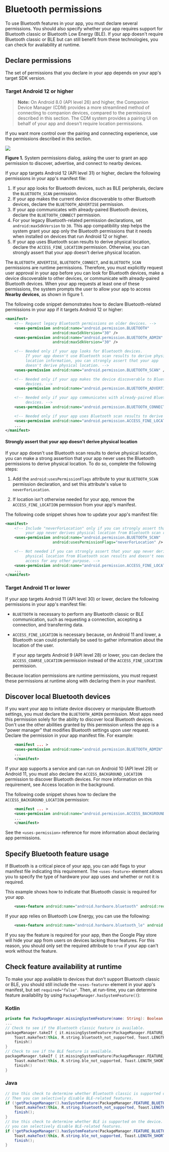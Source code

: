# Bluetooth permissions

To use Bluetooth features in your app, you must declare several permissions. You should also specify whether your app requires support for Bluetooth classic or Bluetooth Low Energy (BLE). If your app doesn't require Bluetooth classic or BLE but can still benefit from these technologies, you can check for availability at runtime.

Declare permissions
-------------------

The set of permissions that you declare in your app depends on your app's target SDK version.

### Target Android 12 or higher

> **Note:** On Android 8.0 (API level 26) and higher, the Companion Device Manager (CDM) provides a more streamlined method of connecting to companion devices, compared to the permissions described in this section. The CDM system provides a pairing UI on behalf of your app and doesn't require location permissions.

If you want more control over the pairing and connecting experience, use the permissions described in this section.

![](https://developer.android.com/static/images/guide/topics/connectivity/bluetooth/nearby-devices.svg)

**Figure 1.** System permissions dialog, asking the user to grant an app permission to discover, advertise, and connect to nearby devices.

If your app targets Android 12 (API level 31) or higher, declare the following permissions in your app's manifest file:

1.  If your app looks for Bluetooth devices, such as BLE peripherals, declare the `BLUETOOTH_SCAN` permission.
2.  If your app makes the current device discoverable to other Bluetooth devices, declare the `BLUETOOTH_ADVERTISE` permission.
3.  If your app communicates with already-paired Bluetooth devices, declare the `BLUETOOTH_CONNECT` permission.
4.  For your legacy Bluetooth-related permission declarations, set `android:maxSdkVersion` to `30`. This app compatibility step helps the system grant your app only the Bluetooth permissions that it needs when installed on devices that run Android 12 or higher.
5.  If your app uses Bluetooth scan results to derive physical location, declare the `ACCESS_FINE_LOCATION` permission. Otherwise, you can strongly assert that your app doesn't derive physical location.

The `BLUETOOTH_ADVERTISE`, `BLUETOOTH_CONNECT`, and `BLUETOOTH_SCAN` permissions are runtime permissions. Therefore, you must explicitly request user approval in your app before you can look for Bluetooth devices, make a device discoverable to other devices, or communicate with already-paired Bluetooth devices. When your app requests at least one of these permissions, the system prompts the user to allow your app to access **Nearby devices**, as shown in figure 1.

The following code snippet demonstrates how to declare Bluetooth-related permissions in your app if it targets Android 12 or higher:

```xml
<manifest>
    <!-- Request legacy Bluetooth permissions on older devices. -->
    <uses-permission android:name="android.permission.BLUETOOTH"
                     android:maxSdkVersion="30" />
    <uses-permission android:name="android.permission.BLUETOOTH_ADMIN"
                     android:maxSdkVersion="30" />

    <!-- Needed only if your app looks for Bluetooth devices.
         If your app doesn't use Bluetooth scan results to derive physical
         location information, you can strongly assert that your app
         doesn't derive physical location. -->
    <uses-permission android:name="android.permission.BLUETOOTH_SCAN" />

    <!-- Needed only if your app makes the device discoverable to Bluetooth
         devices. -->
    <uses-permission android:name="android.permission.BLUETOOTH_ADVERTISE" />

    <!-- Needed only if your app communicates with already-paired Bluetooth
         devices. -->
    <uses-permission android:name="android.permission.BLUETOOTH_CONNECT" />

    <!-- Needed only if your app uses Bluetooth scan results to derive physical location. -->
    <uses-permission android:name="android.permission.ACCESS_FINE_LOCATION" />
    ...
</manifest>
```

#### Strongly assert that your app doesn't derive physical location

If your app doesn't use Bluetooth scan results to derive physical location, you can make a strong assertion that your app never uses the Bluetooth permissions to derive physical location. To do so, complete the following steps:

1.  Add the `android:usesPermissionFlags` attribute to your `BLUETOOTH_SCAN` permission declaration, and set this attribute's value to `neverForLocation`.
    
2.  If location isn't otherwise needed for your app, remove the `ACCESS_FINE_LOCATION` permission from your app's manifest.
    

The following code snippet shows how to update your app's manifest file:

```xml
<manifest>
    <!-- Include "neverForLocation" only if you can strongly assert that
         your app never derives physical location from Bluetooth scan results. -->
    <uses-permission android:name="android.permission.BLUETOOTH_SCAN"
                     android:usesPermissionFlags="neverForLocation" />

    <!-- Not needed if you can strongly assert that your app never derives
         physical location from Bluetooth scan results and doesn't need location
         access for any other purpose. -->
    <uses-permission android:name="android.permission.ACCESS_FINE_LOCATION" />
    ...
</manifest>
```

### Target Android 11 or lower

If your app targets Android 11 (API level 30) or lower, declare the following permissions in your app's manifest file:

*   `BLUETOOTH` is necessary to perform any Bluetooth classic or BLE communication, such as requesting a connection, accepting a connection, and transferring data.
*   `ACCESS_FINE_LOCATION` is necessary because, on Android 11 and lower, a Bluetooth scan could potentially be used to gather information about the location of the user.
    
    If your app targets Android 9 (API level 28) or lower, you can declare the `ACCESS_COARSE_LOCATION` permission instead of the `ACCESS_FINE_LOCATION` permission.
    

Because location permissions are runtime permissions, you must request these permissions at runtime along with declaring them in your manifest.

Discover local Bluetooth devices
--------------------------------

If you want your app to initiate device discovery or manipulate Bluetooth settings, you must declare the `BLUETOOTH_ADMIN` permission. Most apps need this permission solely for the ability to discover local Bluetooth devices. Don't use the other abilities granted by this permission unless the app is a "power manager" that modifies Bluetooth settings upon user request. Declare the permission in your app manifest file. For example:

```xml
    <manifest ... >
    <uses-permission android:name="android.permission.BLUETOOTH_ADMIN" />
    ...
    </manifest>
```

If your app supports a service and can run on Android 10 (API level 29) or Android 11, you must also declare the `ACCESS_BACKGROUND_LOCATION` permission to discover Bluetooth devices. For more information on this requirement, see Access location in the background.

The following code snippet shows how to declare the `ACCESS_BACKGROUND_LOCATION` permission:

```xml
    <manifest ... >
    <uses-permission android:name="android.permission.ACCESS_BACKGROUND_LOCATION" />
    ...
    </manifest>
```

See the `<uses-permission>` reference for more information about declaring app permissions.

Specify Bluetooth feature usage
-------------------------------

If Bluetooth is a critical piece of your app, you can add flags to your manifest file indicating this requirement. The `<uses-feature>` element allows you to specify the type of hardware your app uses and whether or not it is required.

This example shows how to indicate that Bluetooth classic is required for your app.

```xml
    <uses-feature android:name="android.hardware.bluetooth" android:required="true"/>
```

If your app relies on Bluetooth Low Energy, you can use the following:

```xml
    <uses-feature android:name="android.hardware.bluetooth_le" android:required="true"/>
```

If you say the feature is required for your app, then the Google Play store will hide your app from users on devices lacking those features. For this reason, you should only set the required attribute to `true` if your app can't work without the feature.

Check feature availability at runtime
-------------------------------------

To make your app available to devices that don't support Bluetooth classic or BLE, you should still include the `<uses-feature>` element in your app's manifest, but set `required="false"`. Then, at run-time, you can determine feature availability by using `PackageManager.hasSystemFeature()`):

### Kotlin

```kotlin
private fun PackageManager.missingSystemFeature(name: String): Boolean = !hasSystemFeature(name)
...
// Check to see if the Bluetooth classic feature is available.
packageManager.takeIf { it.missingSystemFeature(PackageManager.FEATURE_BLUETOOTH) }?.also {
    Toast.makeText(this, R.string.bluetooth_not_supported, Toast.LENGTH_SHORT).show()
    finish()
}
// Check to see if the BLE feature is available.
packageManager.takeIf { it.missingSystemFeature(PackageManager.FEATURE_BLUETOOTH_LE) }?.also {
    Toast.makeText(this, R.string.ble_not_supported, Toast.LENGTH_SHORT).show()
    finish()
}
```

### Java

```java
// Use this check to determine whether Bluetooth classic is supported on the device.
// Then you can selectively disable BLE-related features.
if (!getPackageManager().hasSystemFeature(PackageManager.FEATURE_BLUETOOTH)) {
    Toast.makeText(this, R.string.bluetooth_not_supported, Toast.LENGTH_SHORT).show();
    finish();
}
// Use this check to determine whether BLE is supported on the device. Then
// you can selectively disable BLE-related features.
if (!getPackageManager().hasSystemFeature(PackageManager.FEATURE_BLUETOOTH_LE)) {
    Toast.makeText(this, R.string.ble_not_supported, Toast.LENGTH_SHORT).show();
    finish();
}
```